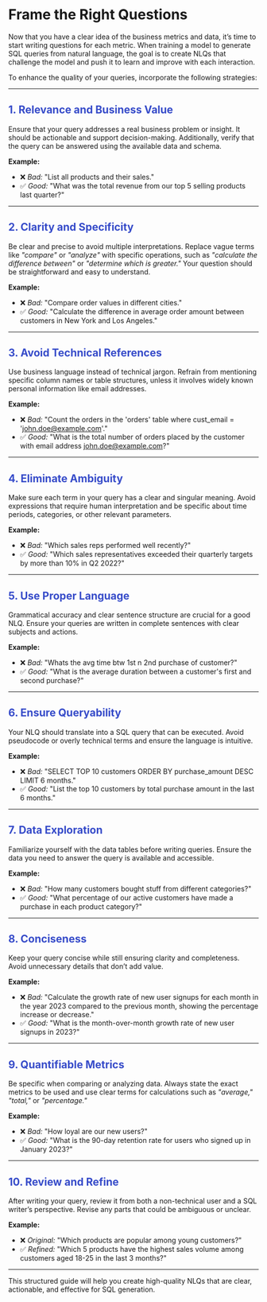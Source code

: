 # Frame the Right Questions

Now that you have a clear idea of the business metrics and data, it’s time to start writing questions for each metric. When training a model to generate SQL queries from natural language, the goal is to create NLQs that challenge the model and push it to learn and improve with each interaction.

To enhance the quality of your queries, incorporate the following strategies:

***

## <span style="color:#364BC9">1. Relevance and Business Value</span>

Ensure that your query addresses a real business problem or insight. It should be actionable and support decision-making. Additionally, verify that the query can be answered using the available data and schema.

**Example:**

* ❌ *Bad:* "List all products and their sales."
* ✅ *Good:* "What was the total revenue from our top 5 selling products last quarter?"

***

## <span style="color:#364BC9">2. Clarity and Specificity</span>

Be clear and precise to avoid multiple interpretations. Replace vague terms like *"compare"* or *"analyze"* with specific operations, such as *"calculate the difference between"* or *"determine which is greater."* Your question should be straightforward and easy to understand.

**Example:**

* ❌ *Bad:* "Compare order values in different cities."
* ✅ *Good:* "Calculate the difference in average order amount between customers in New York and Los Angeles."

***

## <span style="color:#364BC9"> 3. Avoid Technical References</span>

Use business language instead of technical jargon. Refrain from mentioning specific column names or table structures, unless it involves widely known personal information like email addresses.

**Example:**

* ❌ *Bad:* "Count the orders in the 'orders' table where cust\_email = 'john.doe@example.com'."
* ✅ *Good:* "What is the total number of orders placed by the customer with email address john.doe@example.com?"

***

## <span style="color:#364BC9"> 4. Eliminate Ambiguity</span>

Make sure each term in your query has a clear and singular meaning. Avoid expressions that require human interpretation and be specific about time periods, categories, or other relevant parameters.

**Example:**

* ❌ *Bad:* "Which sales reps performed well recently?"
* ✅ *Good:* "Which sales representatives exceeded their quarterly targets by more than 10% in Q2 2022?"

***

## <span style="color:#364BC9"> 5. Use Proper Language</span>

Grammatical accuracy and clear sentence structure are crucial for a good NLQ. Ensure your queries are written in complete sentences with clear subjects and actions.

**Example:**

* ❌ *Bad:* "Whats the avg time btw 1st n 2nd purchase of customer?"
* ✅ *Good:* "What is the average duration between a customer's first and second purchase?"

***

## <span style="color:#364BC9"> 6. Ensure Queryability</span>

Your NLQ should translate into a SQL query that can be executed. Avoid pseudocode or overly technical terms and ensure the language is intuitive.

**Example:**

* ❌ *Bad:* "SELECT TOP 10 customers ORDER BY purchase\_amount DESC LIMIT 6 months."
* ✅ *Good:* "List the top 10 customers by total purchase amount in the last 6 months."

***

## <span style="color:#364BC9"> 7. Data Exploration</span>

Familiarize yourself with the data tables before writing queries. Ensure the data you need to answer the query is available and accessible.

**Example:**

* ❌ *Bad:* "How many customers bought stuff from different categories?"
* ✅ *Good:* "What percentage of our active customers have made a purchase in each product category?"

***

## <span style="color:#364BC9"> 8. Conciseness</span>

Keep your query concise while still ensuring clarity and completeness. Avoid unnecessary details that don’t add value.

**Example:**

* ❌ *Bad:* "Calculate the growth rate of new user signups for each month in the year 2023 compared to the previous month, showing the percentage increase or decrease."
* ✅ *Good:* "What is the month-over-month growth rate of new user signups in 2023?"

***

## <span style="color:#364BC9"> 9. Quantifiable Metrics</span>

Be specific when comparing or analyzing data. Always state the exact metrics to be used and use clear terms for calculations such as *"average,"* *"total,"* or *"percentage."*

**Example:**

* ❌ *Bad:* "How loyal are our new users?"
* ✅ *Good:* "What is the 90-day retention rate for users who signed up in January 2023?"

***

## <span style="color:#364BC9"> 10. Review and Refine</span>

After writing your query, review it from both a non-technical user and a SQL writer’s perspective. Revise any parts that could be ambiguous or unclear.

**Example:**

* ❌ *Original:* "Which products are popular among young customers?"
* ✅ *Refined:* "Which 5 products have the highest sales volume among customers aged 18-25 in the last 3 months?"

***

This structured guide will help you create high-quality NLQs that are clear, actionable, and effective for SQL generation.